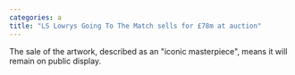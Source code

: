 ```yaml
---
categories: a
title: "LS Lowrys Going To The Match sells for £78m at auction"
---
```

The sale of the artwork, described as an "iconic masterpiece", means it will remain on public display.